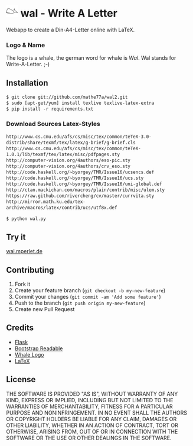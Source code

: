 # ![Alt text](static/img/whale_fav.png "Write a Letter") wal - Write A Letter

Webapp to create a Din-A4-Letter online with LaTeX.

### Logo & Name
The logo is a whale, the german word for whale is *Wal*.
Wal stands for Write-A-Letter. ;-)


## Installation

```
$ git clone git://github.com/mathe77a/wal2.git
$ sudo [apt-get/yum] install texlive texlive-latex-extra
$ pip install -r requirements.txt
```

### Download Sources Latex-Styles

```
http://www.cs.cmu.edu/afs/cs/misc/tex/common/teTeX-3.0-distrib/share/texmf/tex/latex/g-brief/g-brief.cls
http://www.cs.cmu.edu/afs/cs/misc/tex/common/teTeX-1.0.1/lib/texmf/tex/latex/misc/pdfpages.sty
http://computer-vision.org/4authors/eso-pic.sty
http://computer-vision.org/4authors/crv_eso.sty
http://code.haskell.org/~byorgey/TMR/Issue16/ucsencs.def
http://code.haskell.org/~byorgey/TMR/Issue16/ucs.sty
http://code.haskell.org/~byorgey/TMR/Issue16/uni-global.def
http://ctan.mackichan.com/macros/plain/contrib/misc/ulem.sty
https://raw.github.com/rivercheng/cv/master/currvita.sty
http://mirror.math.ku.edu/tex-archive/macros/latex/contrib/ucs/utf8x.def
```

```
$ python wal.py
```
## Try it

[wal.mperlet.de](http://wal.mperlet.de/ "Write A Letter")

## Contributing
1. Fork it
2. Create your feature branch (`git checkout -b my-new-feature`)
3. Commit your changes (`git commit -am 'Add some feature'`)
4. Push to the branch (`git push origin my-new-feature`)
5. Create new Pull Request

## Credits

* [Flask](http://flask.pocoo.org/)
* [Bootstrap Readable](http://bootswatch.com/readable/)
* [Whale Logo](http://pixabay.com/de/blau-skizze-silhouette-cartoon-36713/)
* [LaTeX](http://www.latex-project.org/)

## License
THE SOFTWARE IS PROVIDED "AS IS", WITHOUT WARRANTY OF ANY KIND, EXPRESS OR IMPLIED, INCLUDING BUT NOT LIMITED TO THE WARRANTIES OF MERCHANTABILITY, FITNESS FOR A PARTICULAR PURPOSE AND NONINFRINGEMENT. IN NO EVENT SHALL THE AUTHORS OR COPYRIGHT HOLDERS BE LIABLE FOR ANY CLAIM, DAMAGES OR OTHER LIABILITY, WHETHER IN AN ACTION OF CONTRACT, TORT OR OTHERWISE, ARISING FROM, OUT OF OR IN CONNECTION WITH THE SOFTWARE OR THE USE OR OTHER DEALINGS IN THE SOFTWARE.

